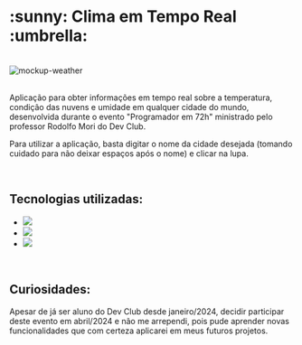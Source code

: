 <h1>:sunny: Clima em Tempo Real :umbrella:</h1>
<br>
<img src="" alt="mockup-weather">
<br><br>
<p>Aplicação para obter informações em tempo real sobre a temperatura, condição das nuvens e umidade em qualquer cidade do mundo, desenvolvida durante o evento "Programador em 72h" ministrado pelo professor Rodolfo Mori do Dev Club.</p>
<p>Para utilizar a aplicação, basta digitar o nome da cidade desejada (tomando cuidado para não deixar espaços após o nome) e clicar na lupa.</p>
<br>
<h2>Tecnologias utilizadas:</h2>

- <img src="https://img.shields.io/badge/HTML5-E34F26?style=for-the-badge&logo=html5&logoColor=white">

- <img src="https://img.shields.io/badge/CSS3-1572B6?style=for-the-badge&logo=css3&logoColor=white">

- <img src="https://img.shields.io/badge/JavaScript-F7DF1E?style=for-the-badge&logo=javascript&logoColor=black">
<br>
<h2>Curiosidades:</h2>

<p>Apesar de já ser aluno do Dev Club desde janeiro/2024, decidir participar deste evento em abril/2024 e não me arrependi, pois pude aprender novas funcionalidades que com certeza aplicarei em meus futuros projetos.</p>

